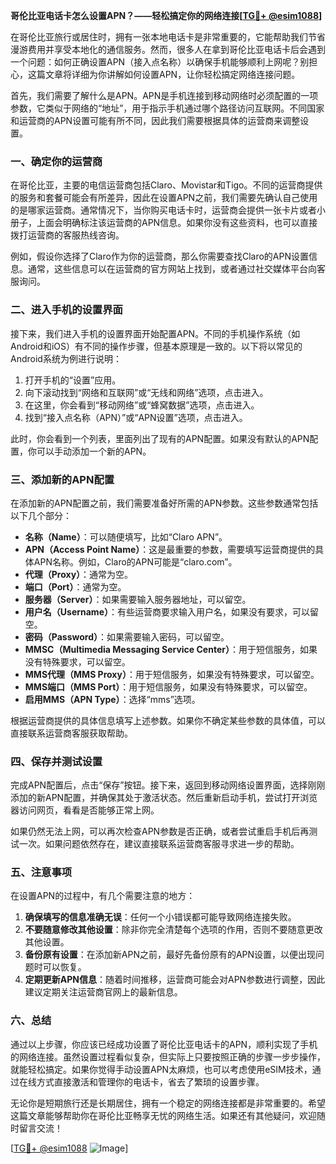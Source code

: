 **哥伦比亚电话卡怎么设置APN？——轻松搞定你的网络连接[[TG💪+ @esim1088](https://t.me/s/esim1088)]**

在哥伦比亚旅行或居住时，拥有一张本地电话卡是非常重要的，它能帮助我们节省漫游费用并享受本地化的通信服务。然而，很多人在拿到哥伦比亚电话卡后会遇到一个问题：如何正确设置APN（接入点名称）以确保手机能够顺利上网呢？别担心，这篇文章将详细为你讲解如何设置APN，让你轻松搞定网络连接问题。

首先，我们需要了解什么是APN。APN是手机连接到移动网络时必须配置的一项参数，它类似于网络的“地址”，用于指示手机通过哪个路径访问互联网。不同国家和运营商的APN设置可能有所不同，因此我们需要根据具体的运营商来调整设置。

### 一、确定你的运营商

在哥伦比亚，主要的电信运营商包括Claro、Movistar和Tigo。不同的运营商提供的服务和套餐可能会有所差异，因此在设置APN之前，我们需要先确认自己使用的是哪家运营商。通常情况下，当你购买电话卡时，运营商会提供一张卡片或者小册子，上面会明确标注该运营商的APN信息。如果你没有这些资料，也可以直接拨打运营商的客服热线咨询。

例如，假设你选择了Claro作为你的运营商，那么你需要查找Claro的APN设置信息。通常，这些信息可以在运营商的官方网站上找到，或者通过社交媒体平台向客服询问。

### 二、进入手机的设置界面

接下来，我们进入手机的设置界面开始配置APN。不同的手机操作系统（如Android和iOS）有不同的操作步骤，但基本原理是一致的。以下将以常见的Android系统为例进行说明：

1. 打开手机的“设置”应用。
2. 向下滚动找到“网络和互联网”或“无线和网络”选项，点击进入。
3. 在这里，你会看到“移动网络”或“蜂窝数据”选项，点击进入。
4. 找到“接入点名称（APN）”或“APN设置”选项，点击进入。

此时，你会看到一个列表，里面列出了现有的APN配置。如果没有默认的APN配置，你可以手动添加一个新的APN。

### 三、添加新的APN配置

在添加新的APN配置之前，我们需要准备好所需的APN参数。这些参数通常包括以下几个部分：

- **名称（Name）**：可以随便填写，比如“Claro APN”。
- **APN（Access Point Name）**：这是最重要的参数，需要填写运营商提供的具体APN名称。例如，Claro的APN可能是“claro.com”。
- **代理（Proxy）**：通常为空。
- **端口（Port）**：通常为空。
- **服务器（Server）**：如果需要输入服务器地址，可以留空。
- **用户名（Username）**：有些运营商要求输入用户名，如果没有要求，可以留空。
- **密码（Password）**：如果需要输入密码，可以留空。
- **MMSC（Multimedia Messaging Service Center）**：用于短信服务，如果没有特殊要求，可以留空。
- **MMS代理（MMS Proxy）**：用于短信服务，如果没有特殊要求，可以留空。
- **MMS端口（MMS Port）**：用于短信服务，如果没有特殊要求，可以留空。
- **启用MMS（APN Type）**：选择“mms”选项。

根据运营商提供的具体信息填写上述参数。如果你不确定某些参数的具体值，可以直接联系运营商客服获取帮助。

### 四、保存并测试设置

完成APN配置后，点击“保存”按钮。接下来，返回到移动网络设置界面，选择刚刚添加的新APN配置，并确保其处于激活状态。然后重新启动手机，尝试打开浏览器访问网页，看看是否能够正常上网。

如果仍然无法上网，可以再次检查APN参数是否正确，或者尝试重启手机后再测试一次。如果问题依然存在，建议直接联系运营商客服寻求进一步的帮助。

### 五、注意事项

在设置APN的过程中，有几个需要注意的地方：

1. **确保填写的信息准确无误**：任何一个小错误都可能导致网络连接失败。
2. **不要随意修改其他设置**：除非你完全清楚每个选项的作用，否则不要随意更改其他设置。
3. **备份原有设置**：在添加新APN之前，最好先备份原有的APN设置，以便出现问题时可以恢复。
4. **定期更新APN信息**：随着时间推移，运营商可能会对APN参数进行调整，因此建议定期关注运营商官网上的最新信息。

### 六、总结

通过以上步骤，你应该已经成功设置了哥伦比亚电话卡的APN，顺利实现了手机的网络连接。虽然设置过程看似复杂，但实际上只要按照正确的步骤一步步操作，就能轻松搞定。如果你觉得手动设置APN太麻烦，也可以考虑使用eSIM技术，通过在线方式直接激活和管理你的电话卡，省去了繁琐的设置步骤。

无论你是短期旅行还是长期居住，拥有一个稳定的网络连接都是非常重要的。希望这篇文章能够帮助你在哥伦比亚畅享无忧的网络生活。如果还有其他疑问，欢迎随时留言交流！

[[TG💪+ @esim1088](https://t.me/s/esim1088) ![Image](https://i.postimg.cc/4NQfJmqS/Snipaste-2025-05-13-00-14-12.png)]